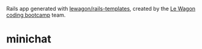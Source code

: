 Rails app generated with [lewagon/rails-templates](https://github.com/lewagon/rails-templates), created by the [Le Wagon coding bootcamp](https://www.lewagon.com) team.
# minichat
